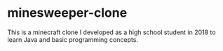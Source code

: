 # minesweeper-clone
This is a minecraft clone I developed as a high school student in 2018 to learn Java and basic programming concepts.
